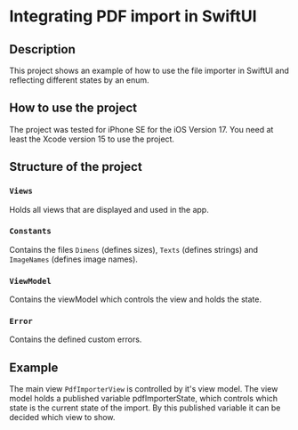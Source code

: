 #  Integrating PDF import in SwiftUI 

## Description 

This project shows an example of how to use the file importer in SwiftUI and reflecting different states by an enum.

## How to use the project 

The project was tested for iPhone SE for the iOS Version 17. You need at least the Xcode version 15 to use the project. 

## Structure of the project

### `Views`

Holds all views that are displayed and used in the app.

### `Constants`

Contains the files `Dimens` (defines sizes), `Texts` (defines strings) and `ImageNames` (defines image names).

### `ViewModel`

Contains the viewModel which controls the view and holds the state.

### `Error`

Contains the defined custom errors.

## Example

The main view `PdfImporterView` is controlled by it's view model. The view model holds  a published variable pdfImporterState, which controls which state is the current state of the import. By this published variable it can be decided which view to show. 
